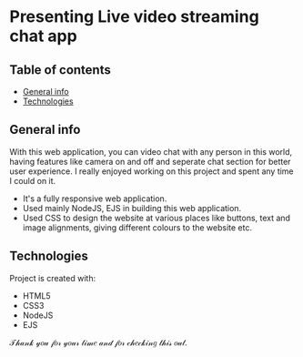 # Presenting Live video streaming chat app


## Table of contents
* [General info](#general-info)
* [Technologies](#technologies)

## General info
With this web application, you can video chat with any person in this world, having features like camera on and off and seperate chat section for better user experience.
I really enjoyed working on this project and spent any time I could on it.
* It's a fully responsive web application.
* Used mainly NodeJS, EJS in building this web application.
* Used CSS to design the website at various places like buttons, text and image alignments, giving different colours to the website etc.

	
## Technologies
Project is created with:
* HTML5
* CSS3
* NodeJS
* EJS


𝒯𝒽𝒶𝓃𝓀 𝓎𝑜𝓊 𝒻𝑜𝓇 𝓎𝑜𝓊𝓇 𝓉𝒾𝓂𝑒 𝒶𝓃𝒹 𝒻𝑜𝓇 𝒸𝒽𝑒𝒸𝓀𝒾𝓃𝑔 𝓉𝒽𝒾𝓈 𝑜𝓊𝓉.
